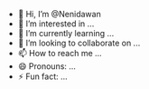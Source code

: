 - 👋 Hi, I’m @Nenidawan
- 👀 I’m interested in ...
- 🌱 I’m currently learning ...
- 💞️ I’m looking to collaborate on ...
- 📫 How to reach me ...
- 😄 Pronouns: ...
- ⚡ Fun fact: ...

<!---
Nenidawan/Nenidawan is a ✨ special ✨ repository because its `README.md` (this file) appears on your GitHub profile.
You can click the Preview link to take a look at your changes.
--->
